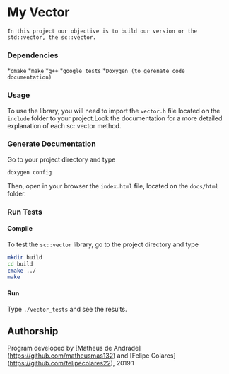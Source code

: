 # My Vector
	In this project our objective is to build our version or the std::vector, the sc::vector.

### Dependencies
*`cmake`
*`make`
*`g++`
*`google tests`
*`Doxygen (to gerenate code documentation)`

### Usage
To use the library, you will need to import the `vector.h` file located on the `include` folder to your project.Look the documentation for a more detailed explanation of each sc::vector method.

### Generate Documentation
Go to your project directory and type

```bash
doxygen config
```

Then, open in your browser the `index.html` file, located on the `docs/html` folder.

### Run Tests

#### Compile
To test the `sc::vector` library, go to the project directory and type

```bash
mkdir build
cd build
cmake ../
make
```

#### Run
Type `./vector_tests` and see the results.

## Authorship
Program developed by [Matheus de Andrade] (https://github.com/matheusmas132) and [Felipe Colares] (https://github.com/felipecolares22), 2019.1

